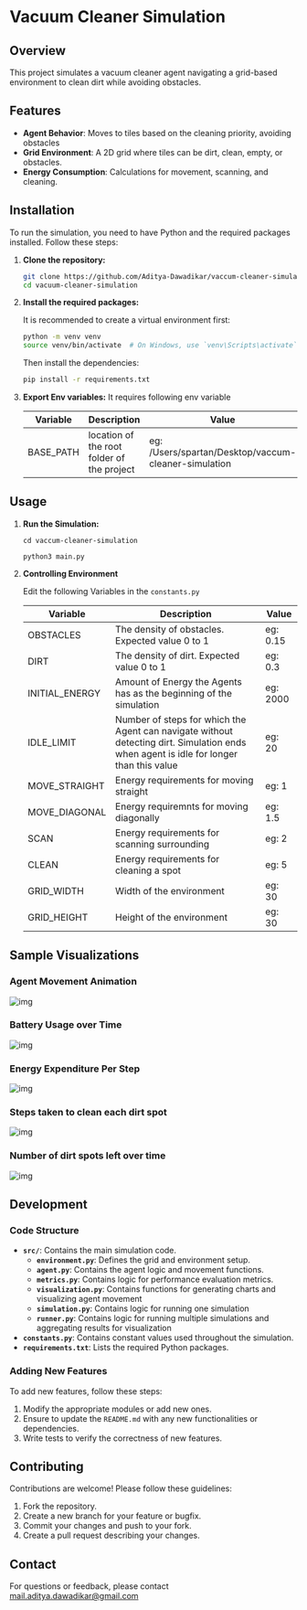 # Vacuum Cleaner Simulation

## Overview

This project simulates a vacuum cleaner agent navigating a grid-based environment to clean dirt while avoiding obstacles.

## Features

- **Agent Behavior**: Moves to tiles based on the cleaning priority, avoiding obstacles
- **Grid Environment**: A 2D grid where tiles can be dirt, clean, empty, or obstacles.
- **Energy Consumption**: Calculations for movement, scanning, and cleaning.

## Installation

To run the simulation, you need to have Python and the required packages installed. Follow these steps:

1. **Clone the repository:**

    ```bash
    git clone https://github.com/Aditya-Dawadikar/vaccum-cleaner-simulation.git
    cd vacuum-cleaner-simulation
    ```

2. **Install the required packages:**

    It is recommended to create a virtual environment first:

    ```bash
    python -m venv venv
    source venv/bin/activate  # On Windows, use `venv\Scripts\activate`
    ```

    Then install the dependencies:

    ```bash
    pip install -r requirements.txt
    ```
3. **Export Env variables:**
    It requires following env variable

    | Variable  | Description                                | Value    |
    |-----------|--------------------------------------------|-----------------|
    | BASE_PATH | location of the root folder of the project | eg: /Users/spartan/Desktop/vaccum-cleaner-simulation |

## Usage

1. **Run the Simulation:**

    `cd vaccum-cleaner-simulation`

    `python3 main.py`

2. **Controlling Environment**

    Edit the following Variables in the `constants.py`
    
    | **Variable**   | **Description**                                                                                                                        | **Value** |
    |----------------|----------------------------------------------------------------------------------------------------------------------------------------|-----------|
    | OBSTACLES      | The density of obstacles. Expected value 0 to 1                                                                                        | eg: 0.15  |
    | DIRT           | The density of dirt. Expected value 0 to 1                                                                                             | eg: 0.3   |
    | INITIAL_ENERGY | Amount of Energy the Agents has as the beginning of the simulation                                                                     | eg: 2000  |
    | IDLE_LIMIT     | Number of steps for which the Agent can navigate without detecting dirt. Simulation ends when agent is idle for longer than this value | eg: 20    |
    | MOVE_STRAIGHT  | Energy requirements for moving straight                                                                                                | eg: 1     |
    | MOVE_DIAGONAL  | Energy requiremnts for moving diagonally                                                                                               | eg: 1.5   |
    | SCAN           | Energy requirements for scanning surrounding                                                                                           | eg: 2     |
    | CLEAN          | Energy requirements for cleaning a spot                                                                                                | eg: 5     |
    | GRID_WIDTH     | Width of the environment                                                                                                               | eg: 30    |
    | GRID_HEIGHT    | Height of the environment                                                                                                              | eg: 30    |

## Sample Visualizations

### Agent Movement Animation
![img](https://github.com/Aditya-Dawadikar/vaccum-cleaner-simulation/blob/single-simulation-runner/views/simulation_2024-09-14_01-35-33-140.gif)
### Battery Usage over Time
![img](https://github.com/Aditya-Dawadikar/vaccum-cleaner-simulation/blob/single-simulation-runner/views/battery_usage_over_time.png)
### Energy Expenditure Per Step
![img](https://github.com/Aditya-Dawadikar/vaccum-cleaner-simulation/blob/single-simulation-runner/views/energy_expenditure_per_step.png)
### Steps taken to clean each dirt spot
![img](https://github.com/Aditya-Dawadikar/vaccum-cleaner-simulation/blob/single-simulation-runner/views/steps_taken_to_clean_each_dirt_spot.png)
### Number of dirt spots left over time
![img](https://github.com/Aditya-Dawadikar/vaccum-cleaner-simulation/blob/single-simulation-runner/views/number_of_dirt_spots_left_over_time.png)

## Development

### Code Structure

- **`src/`**: Contains the main simulation code.
  - **`environment.py`**: Defines the grid and environment setup.
  - **`agent.py`**: Contains the agent logic and movement functions.
  - **`metrics.py`**: Contains logic for performance evaluation metrics.
  - **`visualization.py`**: Contains functions for generating charts and visualizing agent movement
  - **`simulation.py`**: Contains logic for running one simulation
  - **`runner.py`**: Contains logic for running multiple simulations and aggregating results for visualization
- **`constants.py`**: Contains constant values used throughout the simulation.
- **`requirements.txt`**: Lists the required Python packages.

### Adding New Features

To add new features, follow these steps:

1. Modify the appropriate modules or add new ones.
2. Ensure to update the `README.md` with any new functionalities or dependencies.
3. Write tests to verify the correctness of new features.

## Contributing

Contributions are welcome! Please follow these guidelines:

1. Fork the repository.
2. Create a new branch for your feature or bugfix.
3. Commit your changes and push to your fork.
4. Create a pull request describing your changes.

## Contact

For questions or feedback, please contact [mail.aditya.dawadikar@gmail.com](mail.aditya.dawadikar@gmail.com)
